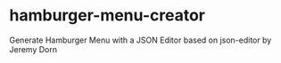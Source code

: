 # hamburger-menu-creator
Generate Hamburger Menu with a JSON Editor based on json-editor by Jeremy Dorn
